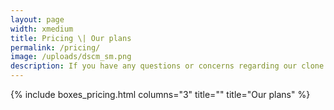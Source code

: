 ```yaml
---
layout: page
width: xmedium
title: Pricing \| Our plans
permalink: /pricing/
image: /uploads/dscm_sm.png
description: If you have any questions or concerns regarding our clone detection services, please don't hesitate to get in touch with us.
---
```


<script src="/assets/js/pricing.js"></script>

{% include boxes_pricing.html columns="3" title="" title="Our plans" %}